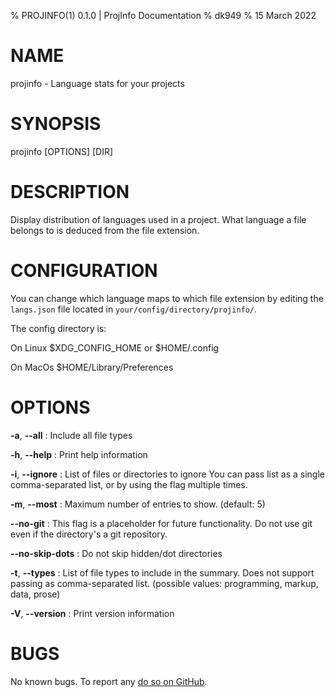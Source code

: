 % PROJINFO(1) 0.1.0 | ProjInfo Documentation
% dk949
% 15 March 2022

# NAME

projinfo - Language stats for your projects

# SYNOPSIS

projinfo \[OPTIONS] \[DIR]

# DESCRIPTION

Display distribution of languages used in a project. What language a file
belongs to is deduced from the file extension.


# CONFIGURATION

You can change which language maps to which file extension by editing the
`langs.json` file located in `your/config/directory/projinfo/`.

The config directory is:

On Linux $XDG_CONFIG_HOME or $HOME/.config

On MacOs $HOME/Library/Preferences

# OPTIONS

**-a**, **--all**
: Include all file types

**-h**, **--help**
: Print help information

**-i**, **--ignore** <IGNORE>
: List of files or directories to ignore You can pass list as a single
 comma-separated list, or by using the flag multiple times.

**-m**, **--most** <MOST>
: Maximum number of entries to show. (default: 5)

**--no-git**
: This flag is a placeholder for future functionality. Do not use git even if
 the directory's a git repository.

**--no-skip-dots**
: Do not skip hidden/dot directories

**-t**, **--types** <TYPES>
: List of file types to include in the summary. Does not support passing as
 comma-separated list. (possible values: programming, markup, data, prose)

**-V**, **--version**
: Print version information

# BUGS

No known bugs. To report any [do so on GitHub](https://github.com/dk949/ProjInfo/issues).
